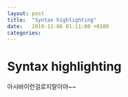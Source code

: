 ```yaml
---
layout: post
title:  "Syntax highlighting"
date:   2019-11-06 01:11:00 +0100
categories:
---
```


# Syntax highlighting
아시바이런걸로지랄이야~~

